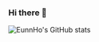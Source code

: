 ### Hi there 👋

<!--
**taemin4u/taemin4u** is a ✨ _special_ ✨ repository because its `README.md` (this file) appears on your GitHub profile.

Here are some ideas to get you started:

- 🔭 I’m currently working on ...
- 🌱 I’m currently learning ...
- 👯 I’m looking to collaborate on ...
- 🤔 I’m looking for help with ...
- 💬 Ask me about ...
- 📫 How to reach me: ...
- 😄 Pronouns: ...
- ⚡ Fun fact: ...
-->

![EunnHo's GitHub stats](https://github-readme-stats.vercel.app/api?username=taemin4u&show_icons=true&theme=merko)
